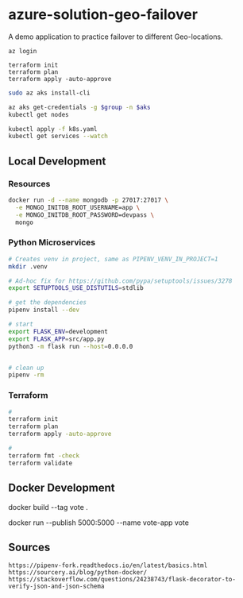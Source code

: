 # azure-solution-geo-failover

A demo application to practice failover to different Geo-locations.

```hcl
az login

terraform init
terraform plan
terraform apply -auto-approve
```

```sh
sudo az aks install-cli
```
```sh
az aks get-credentials -g $group -n $aks
kubectl get nodes

kubectl apply -f k8s.yaml
kubectl get services --watch
```

## Local Development

### Resources

```sh
docker run -d --name mongodb -p 27017:27017 \
  -e MONGO_INITDB_ROOT_USERNAME=app \
  -e MONGO_INITDB_ROOT_PASSWORD=devpass \
  mongo
```

### Python Microservices

```sh
# Creates venv in project, same as PIPENV_VENV_IN_PROJECT=1
mkdir .venv

# Ad-hoc fix for https://github.com/pypa/setuptools/issues/3278
export SETUPTOOLS_USE_DISTUTILS=stdlib

# get the dependencies
pipenv install --dev

# start
export FLASK_ENV=development
export FLASK_APP=src/app.py
python3 -m flask run --host=0.0.0.0


# clean up
pipenv -rm
```

### Terraform

```sh
# 
terraform init
terraform plan
terraform apply -auto-approve

# 
terraform fmt -check
terraform validate
```

## Docker Development

docker build --tag vote .

docker run --publish 5000:5000 --name vote-app vote


## Sources

```
https://pipenv-fork.readthedocs.io/en/latest/basics.html
https://sourcery.ai/blog/python-docker/
https://stackoverflow.com/questions/24238743/flask-decorator-to-verify-json-and-json-schema
```